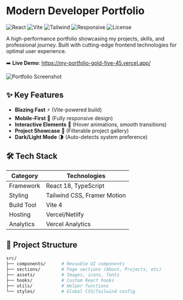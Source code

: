 # Modern Developer Portfolio 
![React](https://img.shields.io/badge/React-18.2-blue) 
![Vite](https://img.shields.io/badge/Vite-4.0-orange)
![Tailwind](https://img.shields.io/badge/TailwindCSS-3.3-06B6D4)
![Responsive](https://img.shields.io/badge/Responsive-Yes-green)
![License](https://img.shields.io/badge/License-MIT-brightgreen)

A high-performance portfolio showcasing my projects, skills, and professional journey. Built with cutting-edge frontend technologies for optimal user experience.

➡️ **Live Demo**: 
https://my-portfolio-gold-five-45.vercel.app/

![Portfolio Screenshot](./public/screenshot.png)

## ✨ Key Features
- **Blazing Fast** ⚡ (Vite-powered build)
- **Mobile-First** 📱 (Fully responsive design)
- **Interactive Elements** 🎨 (Hover animations, smooth transitions)
- **Project Showcase** 💼 (Filterable project gallery)
- **Dark/Light Mode** 🌗 (Auto-detects system preference)

## 🛠 Tech Stack
| Category | Technologies |
|----------|--------------|
| Framework | React 18, TypeScript |
| Styling | Tailwind CSS, Framer Motion |
| Build Tool | Vite 4 |
| Hosting | Vercel/Netlify |
| Analytics | Vercel Analytics |

## 🚀 Project Structure
```bash
src/
├── components/      # Reusable UI components
├── sections/        # Page sections (About, Projects, etc)
├── assets/          # Images, icons, fonts
├── hooks/           # Custom React hooks
├── utils/           # Helper functions
└── styles/          # Global CSS/Tailwind config

